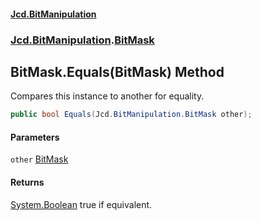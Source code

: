 #### [Jcd.BitManipulation](index 'index')
### [Jcd.BitManipulation](Jcd.BitManipulation 'Jcd.BitManipulation').[BitMask](Jcd.BitManipulation.BitMask 'Jcd.BitManipulation.BitMask')

## BitMask.Equals(BitMask) Method

Compares this instance to another for equality.

```csharp
public bool Equals(Jcd.BitManipulation.BitMask other);
```
#### Parameters

<a name='Jcd.BitManipulation.BitMask.Equals(Jcd.BitManipulation.BitMask).other'></a>

`other` [BitMask](Jcd.BitManipulation.BitMask 'Jcd.BitManipulation.BitMask')

#### Returns
[System.Boolean](https://docs.microsoft.com/en-us/dotnet/api/System.Boolean 'System.Boolean')
true if equivalent.